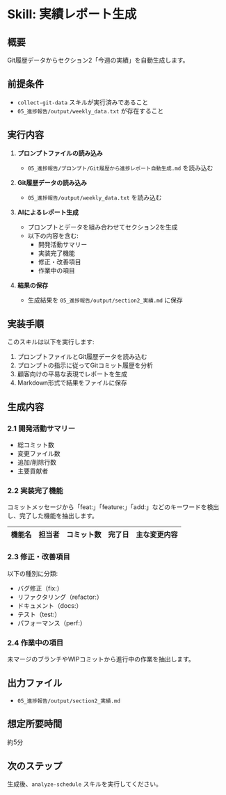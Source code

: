 # Skill: 実績レポート生成

## 概要
Git履歴データからセクション2「今週の実績」を自動生成します。

## 前提条件

- `collect-git-data` スキルが実行済みであること
- `05_進捗報告/output/weekly_data.txt` が存在すること

## 実行内容

1. **プロンプトファイルの読み込み**
   - `05_進捗報告/プロンプト/Git履歴から進捗レポート自動生成.md` を読み込む

2. **Git履歴データの読み込み**
   - `05_進捗報告/output/weekly_data.txt` を読み込む

3. **AIによるレポート生成**
   - プロンプトとデータを組み合わせてセクション2を生成
   - 以下の内容を含む:
     - 開発活動サマリー
     - 実装完了機能
     - 修正・改善項目
     - 作業中の項目

4. **結果の保存**
   - 生成結果を `05_進捗報告/output/section2_実績.md` に保存

## 実装手順

このスキルは以下を実行します:

1. プロンプトファイルとGit履歴データを読み込む
2. プロンプトの指示に従ってGitコミット履歴を分析
3. 顧客向けの平易な表現でレポートを生成
4. Markdown形式で結果をファイルに保存

## 生成内容

### 2.1 開発活動サマリー
- 総コミット数
- 変更ファイル数
- 追加/削除行数
- 主要貢献者

### 2.2 実装完了機能
コミットメッセージから「feat:」「feature:」「add:」などのキーワードを検出し、完了した機能を抽出します。

| 機能名 | 担当者 | コミット数 | 完了日 | 主な変更内容 |
|--------|--------|-----------|--------|-------------|

### 2.3 修正・改善項目
以下の種別に分類:
- バグ修正（fix:）
- リファクタリング（refactor:）
- ドキュメント（docs:）
- テスト（test:）
- パフォーマンス（perf:）

### 2.4 作業中の項目
未マージのブランチやWIPコミットから進行中の作業を抽出します。

## 出力ファイル

- `05_進捗報告/output/section2_実績.md`

## 想定所要時間

約5分

## 次のステップ

生成後、`analyze-schedule` スキルを実行してください。
